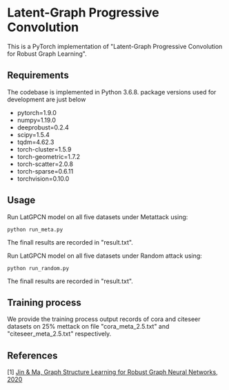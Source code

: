 # Latent-Graph Progressive Convolution
This is a PyTorch implementation of "Latent-Graph Progressive Convolution for Robust Graph Learning".

## Requirements
The codebase is implemented in Python 3.6.8. package versions used for development are just below
- pytorch=1.9.0
- numpy=1.19.0
- deeprobust=0.2.4
- scipy=1.5.4
- tqdm=4.62.3
- torch-cluster=1.5.9
- torch-geometric=1.7.2
- torch-scatter=2.0.8
- torch-sparse=0.6.11
- torchvision=0.10.0

## Usage
Run LatGPCN model on all five datasets under Metattack using:

```python run_meta.py```

The finall results are recorded in "result.txt".

Run LatGPCN model on all five datasets under Random attack using:

```python run_random.py```

The finall results are recorded in "result.txt".

## Training process
We provide the training process output records of cora and citeseer datasets on 25% mettack on file "cora_meta_2.5.txt" and "citeseer_meta_2.5.txt" respectively.

## References

[1] [Jin & Ma, Graph Structure Learning for Robust Graph Neural Networks, 2020](https://dl.acm.org/doi/10.1145/3394486.3403049)

